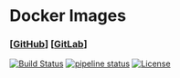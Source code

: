 # Docker Images

### [[GitHub](https://github.com/offa/docker-images)] [[GitLab](https://gitlab.com/offa/docker-images)]

[![Build Status](https://travis-ci.org/offa/docker-images?branch=master)](https://travis-ci.org/offa/docker-images) [![pipeline status](https://gitlab.com/offa/docker-images/badges/master/pipeline.svg)](https://gitlab.com/offa/docker-images/commits/master) 
[![License](https://img.shields.io/badge/license-GPLv3-yellow.svg)](LICENSE)
